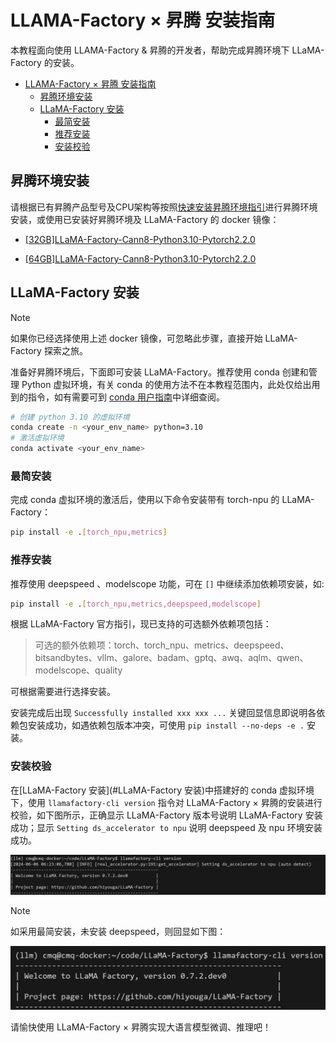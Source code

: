 # LLAMA-Factory × 昇腾 安装指南

本教程面向使用 LLAMA-Factory & 昇腾的开发者，帮助完成昇腾环境下 LLaMA-Factory 的安装。

<!-- ![](./images/llama-factory-logo.png)
[![ascend-support](https://www.hiascend.com/_static3/logo1.BQ2XZIjU.svg)](https://www.hiascend.com/) -->

- [LLAMA-Factory × 昇腾 安装指南](#llama-factory--昇腾-安装指南)
  - [昇腾环境安装](#昇腾环境安装)
  - [LLaMA-Factory 安装](#llama-factory-安装)
    - [最简安装](#最简安装)
    - [推荐安装](#推荐安装)
    - [安装校验](#安装校验)

## 昇腾环境安装

请根据已有昇腾产品型号及CPU架构等按照[快速安装昇腾环境指引](https://ascend.github.io/docs/sources/ascend/quick_install.html)进行昇腾环境安装，或使用已安装好昇腾环境及 LLaMA-Factory 的 docker 镜像：

- [[32GB]LLaMA-Factory-Cann8-Python3.10-Pytorch2.2.0](http://mirrors.cn-central-221.ovaijisuan.com/detail/130.html)

- [[64GB]LLaMA-Factory-Cann8-Python3.10-Pytorch2.2.0](http://mirrors.cn-central-221.ovaijisuan.com/detail/131.html)

## LLaMA-Factory 安装

> [!Note]
>
> 如果你已经选择使用上述 docker 镜像，可忽略此步骤，直接开始 LLaMA-Factory 探索之旅。

准备好昇腾环境后，下面即可安装 LLaMA-Factory。推荐使用 conda 创建和管理 Python 虚拟环境，有关 conda 的使用方法不在本教程范围内，此处仅给出用到的指令，如有需要可到 [conda 用户指南](https://conda.io/projects/conda/en/latest/user-guide/tasks/manage-environments.html)中详细查阅。

```bash
# 创建 python 3.10 的虚拟环境
conda create -n <your_env_name> python=3.10
# 激活虚拟环境
conda activate <your_env_name>
```

### 最简安装

完成 conda 虚拟环境的激活后，使用以下命令安装带有 torch-npu 的 LLaMA-Factory：

```bash
pip install -e .[torch_npu,metrics]
```

### 推荐安装

推荐使用 deepspeed 、modelscope 功能，可在 `[]` 中继续添加依赖项安装，如:

```bash
pip install -e .[torch_npu,metrics,deepspeed,modelscope]
```

根据 LLaMA-Factory 官方指引，现已支持的可选额外依赖项包括：

> 可选的额外依赖项：torch、torch_npu、metrics、deepspeed、bitsandbytes、vllm、galore、badam、gptq、awq、aqlm、qwen、modelscope、quality

可根据需要进行选择安装。

安装完成后出现 `Successfully installed xxx xxx ...` 关键回显信息即说明各依赖包安装成功，如遇依赖包版本冲突，可使用 `pip install --no-deps -e .` 安装。

### 安装校验

在[LLaMA-Factory 安装](#LLaMA-Factory 安装)中搭建好的 conda 虚拟环境下，使用 `llamafactory-cli version` 指令对 LLaMA-Factory × 昇腾的安装进行校验，如下图所示，正确显示 LLaMA-Factory 版本号说明 LLaMA-Factory 安装成功；显示 `Setting ds_accelerator to npu` 说明 deepspeed 及 npu 环境安装成功。

![install_check](./images/install_check.png)

> [!Note]
>
> 如采用最简安装，未安装 deepspeed，则回显如下图：
>
> ![install_check_simple](./images/install_check_simple.png)

请愉快使用 LLaMA-Factory × 昇腾实现大语言模型微调、推理吧！
